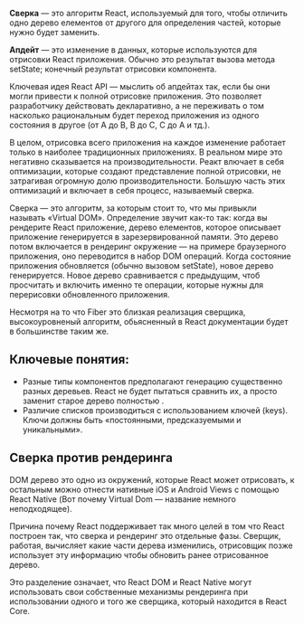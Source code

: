 **Сверка** — это алгоритм React, используемый для того, чтобы отличить одно дерево елементов от другого для определения частей, которые нужно будет заменить.

**Апдейт** — это изменение в данных, которые используются для отрисовки React приложения. Обычно это результат вызова метода setState; конечный результат отрисовки компонента.

Ключевая идея React API — мыслить об апдейтах так, если бы они могли привести к полной отрисовке приложения. Это позволяет разработчику действовать декларативно, а не переживать о том насколько рациональным будет переход приложения из одного состояния в другое (от А до B, B до С, С до A и тд.).

В целом, отрисовка всего приложения на каждое изменение работает только в наиболее традиционных приложениях. В реальном мире это негативно сказывается на производительности. Реакт влючает в себя оптимизации, которые создают представление полной отрисовки, не затрагивая огромную долю производительности. Большую часть этих оптимизаций и включает в себя процесс, называемый сверка.

Сверка — это алгоритм, за которым стоит то, что мы привыкли называть «Virtual DOM». Определение звучит как-то так: когда вы рендерите React приложение, дерево елементов, которое описывает приложение генерируется в зарезервированной памяти. Это дерево потом включается в рендеринг окружение — на примере браузерного приложения, оно переводится в набор DOM операций. Когда состояние приложения обновляется (обычно вызовом setState), новое дерево генерируется. Новое дерево сравнивается с предыдущим, чтоб просчитать и включить именно те операции, которые нужны для перерисовки обновленного приложения.

Несмотря на то что Fiber это близкая реализация сверщика, высокоуровненый алгоритм, обьясненный в React документации будет в большинстве таким же.

## Ключевые понятия:

-   Разные типы компонентов предполагают генерацию существенно разных деревьев. React не будет пытаться сравнить их, а просто заменит старое дерево полностью .
-   Различие списков производиться с использованием ключей (keys). Ключи должны быть «постоянными, предсказуемыми и уникальными».

## Сверка против рендеринга

DOM дерево это одно из окружений, которые React может отрисовать, к остальным можно отнести нативные iOS и Android Views с помощью React Native (Вот почему Virtual Dom — название немного неподходящее).

Причина почему React поддерживает так много целей в том что React построен так, что сверка и рендеринг это отдельные фазы. Сверщик, работая, вычисляет какие части дерева изменились, отрисовщик позже использует эту информацию чтобы обновить ранее отрисованное дерево.

Это разделение означает, что React DOM и React Native могут использовать свои собственные механизмы рендеринга при использовании одного и того же cверщика, который находится в React Core.